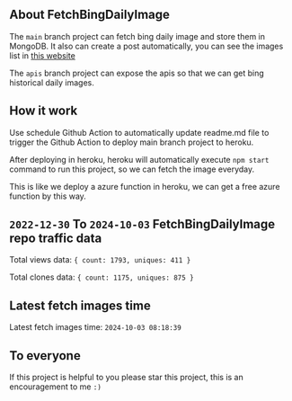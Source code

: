 ## About FetchBingDailyImage

The `main` branch project can fetch bing daily image and store them in MongoDB.
It also can create a post automatically, you can see the images list in [this website](https://oursalbum.netlify.app)

The `apis` branch project can expose the apis so that we can get bing historical daily images.

## How it work

Use schedule Github Action to automatically update readme.md file to trigger the Github Action to deploy main branch project to heroku.

After deploying in heroku, heroku will automatically execute `npm start` command to run this project, so we can fetch the image everyday.

This is like we deploy a azure function in heroku, we can get a free azure function by this way.

## `2022-12-30` To `2024-10-03` FetchBingDailyImage repo traffic data

Total views data: `{ count: 1793, uniques: 411 }`

Total clones data: `{ count: 1175, uniques: 875 }`

## Latest fetch images time

Latest fetch images time: `2024-10-03 08:18:39`

## To everyone

If this project is helpful to you please star this project, this is an encouragement to me `:)`



